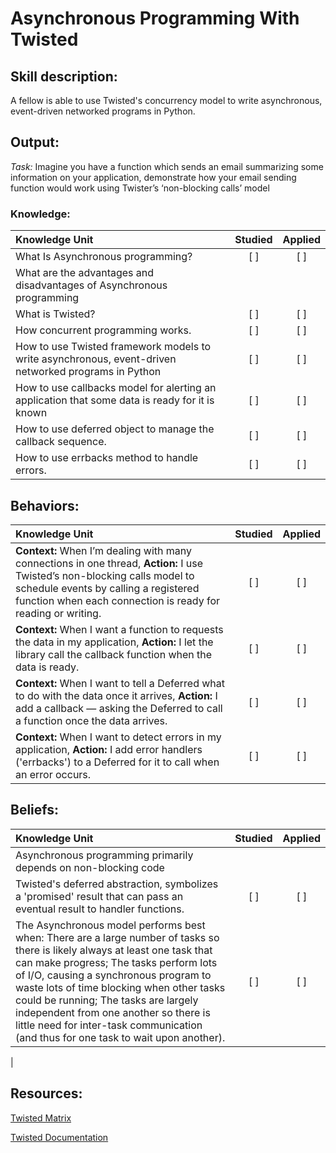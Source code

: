 # Asynchronous Programming With Twisted

## Skill description:

A fellow is able to use Twisted's concurrency model to write asynchronous, event-driven networked programs in Python.


## Output:

*Task:* Imagine you have a function which sends an email summarizing some information on your application, demonstrate how your email sending function would work using Twister’s ‘non-blocking calls’ model


### Knowledge:
| Knowledge Unit   |      Studied      | Applied |
|:-------------|:------------------:|:--------:|
| What Is Asynchronous programming? | [ ] | [ ] |
| What are the advantages and disadvantages of Asynchronous programming
| What is Twisted? | [ ] | [ ] |
| How concurrent programming works. | [ ] | [ ] |
| How to use Twisted framework models to write asynchronous, event-driven networked programs in Python | [ ] | [ ] | 
| How to use callbacks model for alerting an application that some data is ready for it is known | [ ] | [ ] |
| How to use deferred object to manage the callback sequence. | [ ] | [ ] |
| How to use errbacks method to handle errors. | [ ] | [ ] |


## Behaviors:
| Knowledge Unit   |      Studied      | Applied |
|:-------------|:------------------:|:--------:|
| **Context:** When I’m dealing with many connections in one thread, **Action:** I use Twisted’s non-blocking calls model to schedule events by calling a registered function when each connection is ready for reading or writing. | [ ] | [ ] |
| **Context:**  When I want a function to requests the data in my application, **Action:** I let the library call the callback function when the data is ready. | [ ] | [ ] |
| **Context:** When I want to tell a Deferred what to do with the data once it arrives, **Action:** I add a callback — asking the Deferred to call a function once the data arrives. | [ ] | [ ] |
| **Context:** When I want to detect errors in my application, **Action:** I add error handlers ('errbacks') to a Deferred for it to call when an error occurs. | [ ] | [ ] |


## Beliefs:
| Knowledge Unit   |      Studied      | Applied |
|:-------------|:------------------:|:--------:|
| Asynchronous programming primarily depends on non-blocking code
Twisted's deferred abstraction, symbolizes a 'promised' result that can pass an eventual result to handler functions. | [ ] | [ ] |
| The Asynchronous model performs best when: There are a large number of tasks so there is likely always at least one task that can make progress; The tasks perform lots of I/O, causing a synchronous program to waste lots of time blocking when other tasks could be running; The tasks are largely independent from one another so there is little need for inter-task communication (and thus for one task to wait upon another). | [ ] | [ ] |
|


## Resources: 
[Twisted Matrix](https://twistedmatrix.com/trac/) 

[Twisted Documentation](http://twistedmatrix.com/documents/8.2.0/core/howto/async.html)

